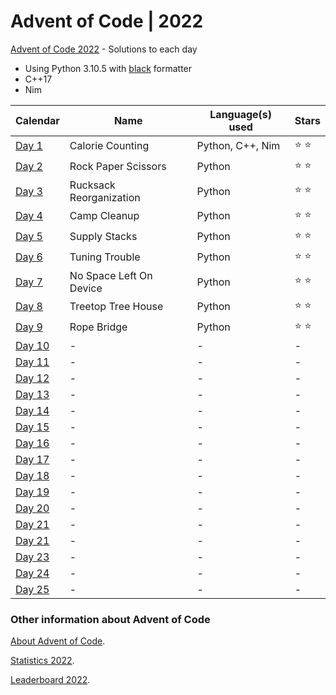 # Advent of Code | 2022

[Advent of Code 2022](https://adventofcode.com/2022) - Solutions to each day

- Using Python 3.10.5 with [black](https://github.com/psf/black) formatter
- C++17
- Nim

| Calendar                                       | Name                    | Language(s) used | Stars         |
|------------------------------------------------|-------------------------|------------------|---------------|
| [Day 1](https://adventofcode.com/2022/day/1)   | Calorie Counting        | Python, C++, Nim | :star: :star: |
| [Day 2](https://adventofcode.com/2022/day/2)   | Rock Paper Scissors     | Python           | :star: :star: |
| [Day 3](https://adventofcode.com/2022/day/3)   | Rucksack Reorganization | Python           | :star: :star: |
| [Day 4](https://adventofcode.com/2022/day/4)   | Camp Cleanup            | Python           | :star: :star: |
| [Day 5](https://adventofcode.com/2022/day/5)   | Supply Stacks           | Python           | :star: :star: |
| [Day 6](https://adventofcode.com/2022/day/6)   | Tuning Trouble          | Python           | :star: :star: |
| [Day 7](https://adventofcode.com/2022/day/7)   | No Space Left On Device | Python           | :star: :star: |
| [Day 8](https://adventofcode.com/2022/day/8)   | Treetop Tree House      | Python           | :star: :star: |
| [Day 9](https://adventofcode.com/2022/day/9)   | Rope Bridge             | Python           | :star: :star: |
| [Day 10](https://adventofcode.com/2022/day/10) | -                       | -                | -             |
| [Day 11](https://adventofcode.com/2022/day/11) | -                       | -                | -             |
| [Day 12](https://adventofcode.com/2022/day/12) | -                       | -                | -             |
| [Day 13](https://adventofcode.com/2022/day/13) | -                       | -                | -             |
| [Day 14](https://adventofcode.com/2022/day/14) | -                       | -                | -             |
| [Day 15](https://adventofcode.com/2022/day/15) | -                       | -                | -             |
| [Day 16](https://adventofcode.com/2022/day/16) | -                       | -                | -             |
| [Day 17](https://adventofcode.com/2022/day/17) | -                       | -                | -             |
| [Day 18](https://adventofcode.com/2022/day/18) | -                       | -                | -             |
| [Day 19](https://adventofcode.com/2022/day/19) | -                       | -                | -             |
| [Day 20](https://adventofcode.com/2022/day/20) | -                       | -                | -             |
| [Day 21](https://adventofcode.com/2022/day/21) | -                       | -                | -             |
| [Day 21](https://adventofcode.com/2022/day/22) | -                       | -                | -             |
| [Day 23](https://adventofcode.com/2022/day/23) | -                       | -                | -             |
| [Day 24](https://adventofcode.com/2022/day/24) | -                       | -                | -             |
| [Day 25](https://adventofcode.com/2022/day/25) | -                       | -                | -             |

### Other information about **Advent of Code**

[About Advent of Code](https://adventofcode.com/2022/about).

[Statistics 2022](https://adventofcode.com/2022/stats).

[Leaderboard 2022](https://adventofcode.com/2022/leaderboard).
